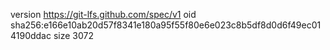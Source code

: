 version https://git-lfs.github.com/spec/v1
oid sha256:e166e10ab20d57f8341e180a95f55f80e6e023c8b5df8d0d6f49ec014190ddac
size 3072

